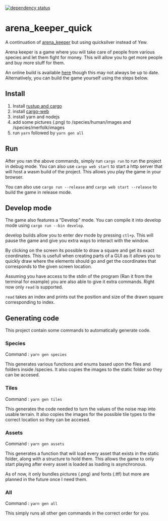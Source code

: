 [![dependency status](https://deps.rs/repo/github/lenscas/arena_keeper_quick/status.svg)](https://deps.rs/repo/github/lenscas/arena_keeper_quick)
# arena_keeper_quick
A continuation of [arena_keeper](https://github.com/lenscas/arena_keeper) but using quicksilver instead of Yew.

Arena keeper is a game where you will take care of people from various species and let them fight for money.
This will allow you to get more people and buy more stuff for them.

An online build is available [here](https://lenscas.github.io/arena_keeper_quick/) though this may not always be up to date. Alternatively, you can build the game yourself using the steps below.

## Install
1. Install [rustup and cargo](https://www.rust-lang.org/tools/install)
2. install [cargo-web](https://github.com/koute/cargo-web)
3. install yarn and nodejs
4. add some pictures (.png) to /species/human/images and /species/merfolk/images
5. run `yarn` followed by `yarn gen all`

## Run

After you ran the above commands, simply run `cargo run` to run the project in debug mode. You can also use `cargo web start` to start a http server that will host a wasm build of the project. This allows you play the game in your browser.

You can also use `cargo run --release` and `cargo web start --release` to build the game in release mode.

## Develop mode

The game also features a "Develop" mode. You can compile it into develop mode using `cargo run --bin develop`.

develop builds allow you to enter dev mode by pressing `ctl+p`. This will pause the game and give you extra ways to interact with the window.

By clicking on the screen its possible to draw a square and get its exact coordinates. This is usefull when creating parts of a GUI as it allows you to quickly draw where the elements should go and get the coordinates that corresponds to the given screen location.

Assuming you have access to the stdin of the program (Ran it from the terminal for example) you are also able to give it extra commands. Right now only `read` is supported.

`read` takes an index and prints out the position and size of the drawn square corresponding to index.

## Generating code
This project contain some commands to automatically generate code.

### Species
Command : `yarn gen species`

This generates various functions and enums based upon the files and folders inside /species. It also copies the images to the static folder so they can be accesed.

### Tiles
Command : `yarn gen tiles`

This generates the code needed to turn the values of the noise map into usable terrain. It also copies the images for the possible tile types to the correct location so they can be accesed.

### Assets
Command : `yarn gen assets`

This generates a function that will load every asset that exists in the static folder, along with a structure to hold them. This allows the game to only start playing after every asset is loaded as loading is asynchronous.

As of now, it only bundles pictures (.png) and fonts (.ttf) but more are planned in the future once I need them.

### All
Command : `yarn gen all`

This simply runs all other gen commands in the correct order for you.
